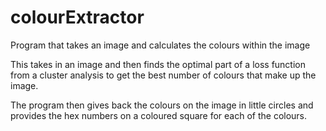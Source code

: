 # colourExtractor
Program that takes an image and calculates the colours within the image

This takes in an image and then finds the optimal part of a loss function from a cluster analysis 
to get the best number of colours that make up the image. 

The program then gives back the colours on the image in little circles and provides the hex
numbers on a coloured square for each of the colours. 

